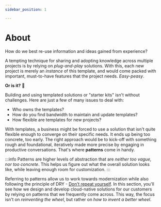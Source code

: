```yaml
---
sidebar_position: 1

---
```


# About

How do we best re-use information and ideas gained from experience?

A tempting technique for sharing and adopting knowledge across multiple projects is by relying on *plug-and-play* solutions. With this, each new project is merely an *instance* of this template, and would come packed with important, must-to-have features that the project needs. *Easy-peasy*.

**Or is it?** 🤔

Building and using templated solutions or "starter kits" isn't without challenges. Here are just a few of many issues to deal with:

- Who owns the templates?
- How do you find bandwidth to maintain and update templates?
- How flexible are templates for new projects?

With templates, a business might be forced to use a solution that isn't quite flexible enough to converge on their specific needs. It ends up being too concrete, too early. The right approach would be to kick-off with something rough and foundational, iteratively made more precise by engaging in productive conversations. That's where **patterns** come in handy.

:::info
Patterns are higher levels of abstraction that are *neither too vague, nor too concrete*. This helps us figure out what the overall solution looks like, while leaving enough room for customization.
:::

Referring to patterns allow us to work towards modernization while also following the principle of DRY - [Don't repeat yourself](https://en.wikipedia.org/wiki/Don%27t_repeat_yourself). In this section, you'll see how we design and develop cloud-native solutions for our customers by relying on patterns that we frequently come across. This way, the focus isn't on *reinventing the wheel*, but rather on *how to invent a better wheel*.